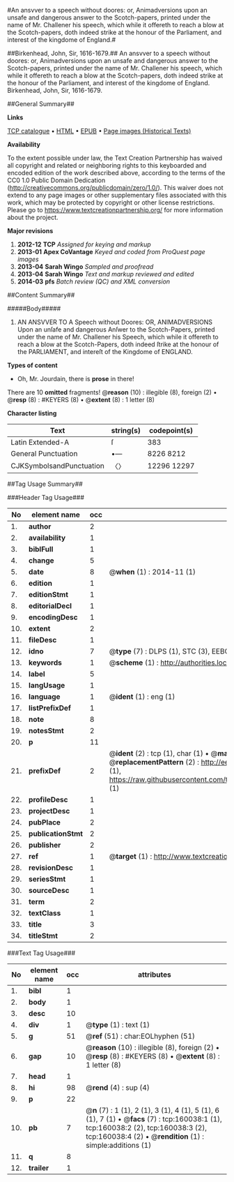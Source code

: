 #An ansvver to a speech without doores: or, Animadversions upon an unsafe and dangerous answer to the Scotch-papers, printed under the name of Mr. Challener his speech, which while it offereth to reach a blow at the Scotch-papers, doth indeed strike at the honour of the Parliament, and interest of the kingdome of England.#

##Birkenhead, John, Sir, 1616-1679.##
An ansvver to a speech without doores: or, Animadversions upon an unsafe and dangerous answer to the Scotch-papers, printed under the name of Mr. Challener his speech, which while it offereth to reach a blow at the Scotch-papers, doth indeed strike at the honour of the Parliament, and interest of the kingdome of England.
Birkenhead, John, Sir, 1616-1679.

##General Summary##

**Links**

[TCP catalogue](http://www.ota.ox.ac.uk/tcp/)  • 
[HTML](http://tei.it.ox.ac.uk/tcp/Texts-HTML/free/A75/A75416.html)  • 
[EPUB](http://tei.it.ox.ac.uk/tcp/Texts-EPUB/free/A75/A75416.epub) • 
[Page images (Historical Texts)](https://historicaltexts.jisc.ac.uk/eebo-99861745e)

**Availability**

To the extent possible under law, the Text Creation Partnership has waived all copyright and related or neighboring rights to this keyboarded and encoded edition of the work described above, according to the terms of the CC0 1.0 Public Domain Dedication (http://creativecommons.org/publicdomain/zero/1.0/). This waiver does not extend to any page images or other supplementary files associated with this work, which may be protected by copyright or other license restrictions. Please go to https://www.textcreationpartnership.org/ for more information about the project.

**Major revisions**

1. __2012-12__ __TCP__ *Assigned for keying and markup*
1. __2013-01__ __Apex CoVantage__ *Keyed and coded from ProQuest page images*
1. __2013-04__ __Sarah Wingo__ *Sampled and proofread*
1. __2013-04__ __Sarah Wingo__ *Text and markup reviewed and edited*
1. __2014-03__ __pfs__ *Batch review (QC) and XML conversion*

##Content Summary##

#####Body#####

1. AN ANSVVER TO A Speech without Doores: OR, ANIMADVERSIONS Upon an unſafe and dangerous Anſwer to the Scotch-Papers, printed under the name of Mr. Challener his Speech, which while it offereth to reach a blow at the Scotch-Papers, doth indeed ſtrike at the honour of the PARLIAMENT, and intereſt of the Kingdome of ENGLAND.

**Types of content**

  * Oh, Mr. Jourdain, there is **prose** in there!

There are 10 **omitted** fragments! 
 @__reason__ (10) : illegible (8), foreign (2)  •  @__resp__ (8) : #KEYERS (8)  •  @__extent__ (8) : 1 letter (8)

**Character listing**


|Text|string(s)|codepoint(s)|
|---|---|---|
|Latin Extended-A|ſ|383|
|General Punctuation|•—|8226 8212|
|CJKSymbolsandPunctuation|〈〉|12296 12297|

##Tag Usage Summary##

###Header Tag Usage###

|No|element name|occ|attributes|
|---|---|---|---|
|1.|__author__|2||
|2.|__availability__|1||
|3.|__biblFull__|1||
|4.|__change__|5||
|5.|__date__|8| @__when__ (1) : 2014-11 (1)|
|6.|__edition__|1||
|7.|__editionStmt__|1||
|8.|__editorialDecl__|1||
|9.|__encodingDesc__|1||
|10.|__extent__|2||
|11.|__fileDesc__|1||
|12.|__idno__|7| @__type__ (7) : DLPS (1), STC (3), EEBO-CITATION (1), PROQUEST (1), VID (1)|
|13.|__keywords__|1| @__scheme__ (1) : http://authorities.loc.gov/ (1)|
|14.|__label__|5||
|15.|__langUsage__|1||
|16.|__language__|1| @__ident__ (1) : eng (1)|
|17.|__listPrefixDef__|1||
|18.|__note__|8||
|19.|__notesStmt__|2||
|20.|__p__|11||
|21.|__prefixDef__|2| @__ident__ (2) : tcp (1), char (1)  •  @__matchPattern__ (2) : ([0-9\-]+):([0-9IVX]+) (1), (.+) (1)  •  @__replacementPattern__ (2) : http://eebo.chadwyck.com/downloadtiff?vid=$1&page=$2 (1), https://raw.githubusercontent.com/textcreationpartnership/Texts/master/tcpchars.xml#$1 (1)|
|22.|__profileDesc__|1||
|23.|__projectDesc__|1||
|24.|__pubPlace__|2||
|25.|__publicationStmt__|2||
|26.|__publisher__|2||
|27.|__ref__|1| @__target__ (1) : http://www.textcreationpartnership.org/docs/. (1)|
|28.|__revisionDesc__|1||
|29.|__seriesStmt__|1||
|30.|__sourceDesc__|1||
|31.|__term__|2||
|32.|__textClass__|1||
|33.|__title__|3||
|34.|__titleStmt__|2||


###Text Tag Usage###

|No|element name|occ|attributes|
|---|---|---|---|
|1.|__bibl__|1||
|2.|__body__|1||
|3.|__desc__|10||
|4.|__div__|1| @__type__ (1) : text (1)|
|5.|__g__|51| @__ref__ (51) : char:EOLhyphen (51)|
|6.|__gap__|10| @__reason__ (10) : illegible (8), foreign (2)  •  @__resp__ (8) : #KEYERS (8)  •  @__extent__ (8) : 1 letter (8)|
|7.|__head__|1||
|8.|__hi__|98| @__rend__ (4) : sup (4)|
|9.|__p__|22||
|10.|__pb__|7| @__n__ (7) : 1 (1), 2 (1), 3 (1), 4 (1), 5 (1), 6 (1), 7 (1)  •  @__facs__ (7) : tcp:160038:1 (1), tcp:160038:2 (2), tcp:160038:3 (2), tcp:160038:4 (2)  •  @__rendition__ (1) : simple:additions (1)|
|11.|__q__|8||
|12.|__trailer__|1||
